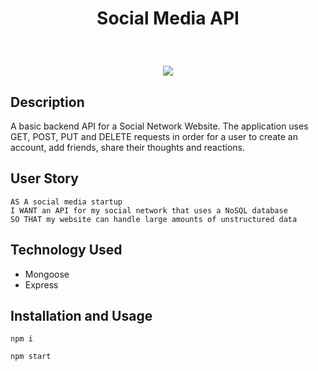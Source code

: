 # <p align="center"> Social Media API </p>
<br> 
 <p align="center">
  <img src="assets/screenshot.gif"/>
</p>

## Description

A basic backend API for a Social Network Website. The application uses GET, POST, PUT and DELETE requests in order for a user to create an account, add friends, share their thoughts and reactions.

## User Story

 ```
AS A social media startup
I WANT an API for my social network that uses a NoSQL database
SO THAT my website can handle large amounts of unstructured data

 ```
## Technology Used

- Mongoose
- Express

## Installation and Usage

 ```
 npm i

 npm start

 ```
